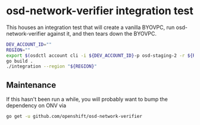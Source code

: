 # osd-network-verifier integration test

This houses an integration test that will create a vanilla BYOVPC, run osd-network-verifier against it, and then
tears down the BYOVPC.

```bash
DEV_ACCOUNT_ID=""
REGION=""
export $(osdctl account cli -i ${DEV_ACCOUNT_ID}-p osd-staging-2 -r ${REGION} -oenv | xargs)
go build .
./integration --region "${REGION}"
```

## Maintenance

If this hasn't been run a while, you will probably want to bump the dependency on ONV via

```bash
go get -u github.com/openshift/osd-network-verifier
```